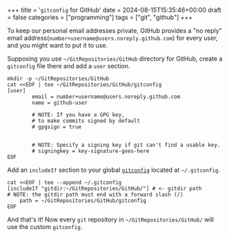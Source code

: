 +++
title = '`gitconfig` for GitHub'
date = 2024-08-15T15:35:46+00:00
draft = false
categories = ["programming"]
tags = ["git", "github"]
+++

To keep our personal email addresses private, GitHub provides a "no reply" email address(`number+username@users.noreply.github.com`) for every user, and you might want to put it to use.

Supposing you use `~/GitRepositories/GitHub` directory for GitHub, create a `gitconfig` file there and add a `user` section.
```
mkdir -p ~/GitRepositories/GitHub
cat <<EOF | tee ~/GitRepositories/GitHub/gitconfig
[user]
        email = number+username@users.noreply.github.com
        name = github-user
        
        # NOTE: If you have a GPG key,
        # to make commits signed by default
        # gpgsign = true


        # NOTE: Specify a signing key if git can't find a usable key.
        # signingkey = key-signature-goes-here 
EOF
```

Add an `includeIf` section to your global [`gitconfig`](https://git-scm.com/book/en/v2/Customizing-Git-Git-Configuration) located at `~/.gitconfig`.
```
cat <<EOF | tee --append ~/.gitconfig
[includeIf "gitdir:~/GitRepositories/GitHub/"] # <- gitdir path
# NOTE: the gitdir path must end with a forward slash (/)
    path = ~/GitRepositories/GitHub/gitconfig
EOF
```

And that's it! Now every `git` repository in `~/GitRepositories/GitHub/` will use the custom `gitconfig`.